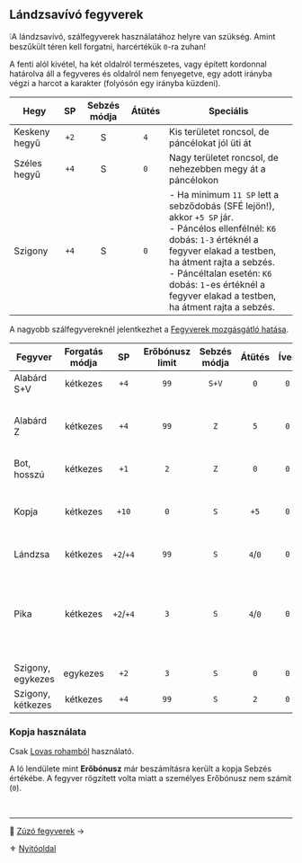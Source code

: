 ## Lándzsavívó fegyverek

❕A lándzsavívó, szálfegyverek használatához helyre van szükség. Amint beszűkült téren kell forgatni, harcértékük `0`-ra zuhan!

A fenti alól kivétel, ha két oldalról természetes, vagy épített kordonnal határolva áll a fegyveres és oldalról nem fenyegetve, egy adott irányba végzi a harcot a karakter (folyósón egy irányba küzdeni).

| **Hegy**      |  SP  | Sebzés módja | **Átütés** | Speciális                                                                                                                                                                                                                                                                                           |
| ------------- |:----:|:------------:|:----------:| --------------------------------------------------------------------------------------------------------------------------------------------------------------------------------------------------------------------------------------------------------------------------------------------------- |
| Keskeny hegyű | `+2` |      S       |    `4`     | Kis területet roncsol, de páncélokat jól üti át                                                                                                                                                                                                                                                     |
| Széles hegyű  | `+4` |      S       |    `0`     | Nagy területet roncsol, de nehezebben megy át a páncélokon                                                                                                                                                                                                                                          |
| Szigony       | `+4` |      S       |    `0`     | - Ha minimum `11 SP` lett a sebződobás (SFÉ lejön!), akkor `+5 SP` jár. <br />- Páncélos ellenfélnél: `K6` dobás: `1-3` értéknél a fegyver elakad a testben, ha átment rajta a sebzés.<br />- Páncéltalan esetén: `K6` dobás: `1`-es értéknél a fegyver elakad a testben, ha átment rajta a sebzés. |

A nagyobb szálfegyvereknél jelentkezhet a [Fegyverek mozgásgátló hatása](068_01_fegyverek_altalanos_szabalyai.md#fegyver-mozg%C3%A1sg%C3%A1tl%C3%B3-hat%C3%A1sa).

<!-- tag: md_table_fegyver_start -->

| Fegyver           | Forgatás módja |    SP     | Erőbónusz limit | Sebzés módja | Átütés  | Íves | MK  | KF  | Pengehossz | KÉ  |  TÉ  |  VÉ  | Sebesség |  Kategória  | Speciális                                                                         |
| ----------------- |:--------------:|:---------:|:---------------:|:------------:|:-------:|:----:|:---:|:---:|:----------:|:---:|:----:|:----:|:--------:|:-----------:| --------------------------------------------------------------------------------- |
| Alabárd S+V       |    kétkezes    |   `+4`    |      `99`       |    `S+V`     |   `0`   | `0`  | `0` | `0` |    `3`     | `7` | `10` | `10` |   `9`    | lándzsavívó | Szúró és Vágó módban                                                              |
| Alabárd Z         |    kétkezes    |   `+4`    |      `99`       |     `Z`      |   `5`   | `0`  | `0` | `0` |    `3`     | `6` | `7`  | `8`  |   `10`   | lándzsavívó | Zúzó módban. Talán a legjobb a páncélok ellen az Átütéssel.                       |
| Bot, hosszú       |    kétkezes    |   `+1`    |       `2`       |     `Z`      |   `0`   | `0`  | `0` | `0` |    `2`     | `6` | `6`  | `8`  |   `7`    | lándzsavívó |                                                                                   |
| Kopja             |    kétkezes    |   `+10`   |       `0`       |     `S`      |  `+5`   | `0`  | `0` | `0` |    `4`     | `9` | `13` | `13` |   `99`   | lándzsavívó | Csak lovon használható.<br>Lándzsavívás harcmodorban forgatandó.                  |
| Lándzsa           |    kétkezes    | `+2`/`+4` |      `99`       |     `S`      | `4`/`0` | `0`  | `0` | `0` |    `4`     | `8` | `12` | `13` |   `7`    | lándzsavívó | spec: lásd a hegyeket                                                             |
| Pika              |    kétkezes    | `+2`/`+4` |       `3`       |     `S`      | `4`/`0` | `0`  | `0` | `0` |    `5`     | `9` | `16` | `16` |   `10`   | lándzsavívó | Ha közrefognak, a fegyver az egyik (választott) támadó ellen `0` harcértékű lesz. |
| Szigony, egykezes |    egykezes    |   `+2`    |       `3`       |     `S`      |   `0`   | `0`  | `0` | `0` |    `2`     | `3` | `4`  | `5`  |   `8`    | lándzsavívó |                                                                                   |
| Szigony, kétkezes |    kétkezes    |   `+4`    |      `99`       |     `S`      |   `2`   | `0`  | `0` | `0` |    `3`     | `4` | `7`  | `9`  |   `9`    | lándzsavívó |                                                                                   |

<!-- tag: md_table_fegyver_end -->

### Kopja használata

Csak [Lovas rohamból](067_03_lovas_harci_taktikak.md#lovas-roham--l%C3%A9glovas-roham) használató.

A ló lendülete mint **Erőbónusz** már beszámításra került a kopja Sebzés értékébe. A fegyver rögzített volta miatt a személyes Erőbónusz nem számít (`0`).

<br />

---

🔗 [Zúzó fegyverek](068_05_zuzo_fegyverek.md) →

⚜️ [Nyitóoldal](start.md#6-harcrendszer-%EF%B8%8F)
